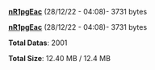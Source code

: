 [**nR1pgEac**](/data/nR1pgEac.txt) (28/12/22 - 04:08)- 3731 bytes

[**nR1pgEac**](/data/nR1pgEac.txt) (28/12/22 - 04:08)- 3731 bytes

**Total Datas**: 2001

**Total Size**: 12.40 MB / 12.4 MB